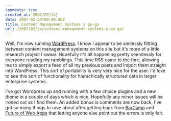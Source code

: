```yaml
---
comments: true
created_at: 2007/02/24}
date: 2007-02-24T00:00:00Z
title: Content Management Systems a go-go
url: /2007/02/24/content-management-systems-a-go-go/
---
```


Well, I'm now running [WordPress](http://wordpress.org). I know I appear to be aimlessly flitting between content management systems on this site but it's more of a little research project I swear. Hopefully it's all happening pretty seemlessly for everyone reading my ramblings. This time RSS came to the fore, allowing me to simply export a feed of all my previous posts and import them straight into WordPress. This sort of portability is very very nice for the user. I'd love to see this sort of functionality for hierachically structured data in larger enterprise systems.

I've got Wordpress up and running with a few choice plugins and a new theme in a couple of days which is nice. Hopefully any minor issues will be ironed out as I find them. An added bonus is comments are now back, I've got so many things to rave about after getting back from [BarCamp](http://barcamp.org/BarCampLondon2) and [Future of Web Apps](http://futureofwebapps.com) that letting anyone else point out the errors is only fair.
